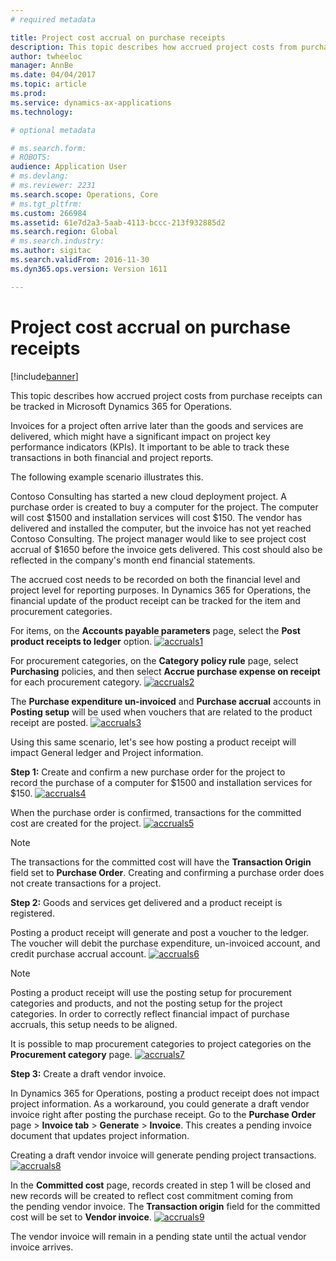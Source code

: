 ```yaml
---
# required metadata

title: Project cost accrual on purchase receipts
description: This topic describes how accrued project costs from purchase receipts can be tracked in Microsoft Dynamics 365 for Operations. 
author: twheeloc
manager: AnnBe
ms.date: 04/04/2017
ms.topic: article
ms.prod: 
ms.service: dynamics-ax-applications
ms.technology: 

# optional metadata

# ms.search.form: 
# ROBOTS: 
audience: Application User
# ms.devlang: 
# ms.reviewer: 2231
ms.search.scope: Operations, Core
# ms.tgt_pltfrm: 
ms.custom: 266984
ms.assetid: 61e7d2a3-5aab-4113-bccc-213f932885d2
ms.search.region: Global
# ms.search.industry: 
ms.author: sigitac
ms.search.validFrom: 2016-11-30
ms.dyn365.ops.version: Version 1611

---
```


# Project cost accrual on purchase receipts

[!include[banner](../includes/banner.md)]


This topic describes how accrued project costs from purchase receipts can be tracked in Microsoft Dynamics 365 for Operations. 

Invoices for a project often arrive later than the goods and services are delivered, which might have a significant impact on project key performance indicators (KPIs). It important to be able to track these transactions in both financial and project reports.

The following example scenario illustrates this. 

Contoso Consulting has started a new cloud deployment project. A purchase order is created to buy a computer for the project. The computer will cost $1500 and installation services will cost $150. The vendor has delivered and installed the computer, but the invoice has not yet reached Contoso Consulting. The project manager would like to see project cost accrual of $1650 before the invoice gets delivered. This cost should also be reflected in the company's month end financial statements. 

The accrued cost needs to be recorded on both the financial level and project level for reporting purposes. In Dynamics 365 for Operations, the financial update of the product receipt can be tracked for the item and procurement categories. 

For items, on the **Accounts payable parameters** page, select the **Post product receipts to ledger** option.
[![accruals1](./media/accruals1-1024x409.png)](./media/accruals1.png) 

For procurement categories, on the **Category policy rule** page, select **Purchasing** policies, and then select **Accrue purchase expense on receipt** for each procurement category.
[![accruals2](./media/accruals2-1024x569.png)](./media/accruals2.png) 

The **Purchase expenditure un-invoiced** and **Purchase accrual** accounts in **Posting setup** will be used when vouchers that are related to the product receipt are posted.
[![accruals3](./media/accruals3-1024x429.png)](./media/accruals3.png) 

Using this same scenario, let's see how posting a product receipt will impact General ledger and Project information. 

**Step 1:** Create and confirm a new purchase order for the project to record the purchase of a computer for $1500 and installation services for $150.
[![accruals4](./media/accruals4-1024x497.png)](./media/accruals4.png) 

When the purchase order is confirmed, transactions for the committed cost are created for the project. 
[![accruals5](./media/accruals5-1024x219.png)](./media/accruals5.png) 

> [!NOTE]
> The transactions for the committed cost will have the **Transaction Origin** field set to **Purchase Order**. Creating and confirming a purchase order does not create transactions for a project. 

**Step 2:** Goods and services get delivered and a product receipt is registered. 

Posting a product receipt will generate and post a voucher to the ledger. The voucher will debit the purchase expenditure, un-invoiced account, and credit purchase accrual account. 
[![accruals6](./media/accruals6-1024x214.png)](./media/accruals6.png)

> [!NOTE]
> Posting a product receipt will use the posting setup for procurement categories and products, and not the posting setup for the project categories. In order to correctly reflect financial impact of purchase accruals, this setup needs to be aligned. 

It is possible to map procurement categories to project categories on the **Procurement category** page.
[![accruals7](./media/accruals7-1024x390.png)](./media/accruals7.png)

**Step 3:** Create a draft vendor invoice. 

In Dynamics 365 for Operations, posting a product receipt does not impact project information. As a workaround, you could generate a draft vendor invoice right after posting the purchase receipt. Go to the **Purchase Order** page &gt; **Invoice tab** &gt; **Generate** &gt; **Invoice**. This creates a pending invoice document that updates project information. 

Creating a draft vendor invoice will generate pending project transactions. 
[![accruals8](./media/accruals8-1024x225.png)](./media/accruals8.png) 

In the **Committed cost** page, records created in step 1 will be closed and new records will be created to reflect cost commitment coming from the pending vendor invoice. The **Transaction origin** field for the committed cost will be set to **Vendor invoice**.
[![accruals9](./media/accruals9-1024x200.png)](./media/accruals9.png)

The vendor invoice will remain in a pending state until the actual vendor invoice arrives.



